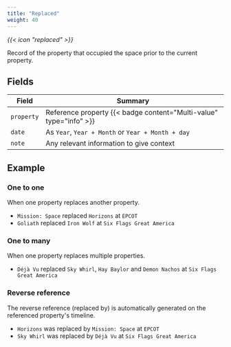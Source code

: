 ```yaml
---
title: "Replaced"
weight: 40
---
```


<i class="bigIcon">{{< icon "replaced" >}}</i>

Record of the property that occupied the space prior to the current property.

## Fields

| Field         | Summary                     		    |
| ------------- | ------------------------------------- |
| `property`   | Reference property {{< badge content="Multi-value" type="info" >}}     |
| `date`   | As `Year`, `Year + Month` or `Year + Month + day`     |
| `note`  	| Any relevant information to give context    |


## Example

### One to one

When one property replaces another property.

* `Mission: Space` replaced `Horizons` at `EPCOT`
* `Goliath` replaced `Iron Wolf` at `Six Flags Great America` 

### One to many

When one property replaces multiple properties.

* `Déjà Vu` replaced `Sky Whirl`, `Hay Baylor` and `Demon Nachos` at `Six Flags Great America`

### Reverse reference

The reverse reference (replaced by) is automatically generated on the referenced property's timeline.

* `Horizons` was replaced by `Mission: Space` at `EPCOT`
* `Sky Whirl` was replaced by `Déjà Vu` at `Six Flags Great America`
